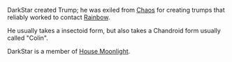 DarkStar created Trump; he was exiled from [Chaos](CourtsOfChaos) for creating trumps that reliably worked to contact [Rainbow](RainbowOfDancers).

He usually takes a insectoid form, but also takes a Chandroid form usually called "Colin".

DarkStar is a member of [House Moonlight](HouseMoonlight).
